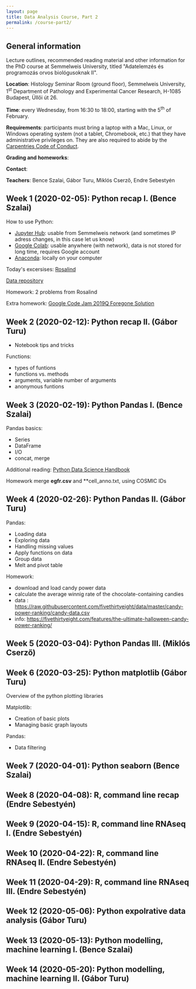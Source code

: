 ```yaml
---
layout: page
title: Data Analysis Course, Part 2
permalink: /course-part2/
---
```


## General information

Lecture outlines, recommended reading material and other information for the PhD
course at Semmelweis University, titled "Adatelemzés és programozás orvos
biológusoknak II".

**Location**: Histology Seminar Room (ground floor), Semmelweis University,
1<sup>st</sup> Department of Pathology and Experimental Cancer Research, H-1085
Budapest, Üllői út 26.

**Time**: every Wednesday, from 16:30 to 18:00, starting with the 5<sup>th</sup>
of February.

**Requirements**: participants must bring a laptop with a Mac, Linux, or Windows
operating system (not a tablet, Chromebook, etc.) that they have administrative
privileges on. They are also required to abide by the [Carpentries Code of
Conduct](https://docs.carpentries.org/topic_folders/policies/code-of-conduct.html).

**Grading and homeworks**:

**Contact**:

**Teachers**: Bence Szalai, Gábor Turu, Miklós Cserző, Endre Sebestyén

## Week 1 (2020-02-05): Python recap I. (Bence Szalai)
How to use Python:

* [Jupyter Hub](https://10.4.101.2:8000/hub/login): usable from Semmelweis network (and sometimes IP adress changes, in this case let us know)
* [Google Colab](https://colab.research.google.com): usable anywhere (with network), data is not stored for long time, requires Google account
* [Anaconda](https://www.anaconda.com/distribution/): locally on your computer

Today's excersises: [Rosalind](http://rosalind.info/problems/locations/)

[Data repository](https://drive.google.com/drive/folders/1f-3RZ-mrj3PaDMtBIzL79N2qLHBJA1oJ?usp=sharing)

Homework: 2 problems from Rosalind

Extra homework: [Google Code Jam 2019Q Foregone Solution](https://codingcompetitions.withgoogle.com/codejam/round/0000000000051705/0000000000088231)


## Week 2 (2020-02-12): Python recap II. (Gábor Turu)

 * Notebook tips and tricks

 Functions: 
 * types of funtions
 * functions vs. methods
 * arguments, variable number of arguments 
 * anonymous funtions

## Week 3 (2020-02-19): Python Pandas I. (Bence Szalai)
Pandas basics:

* Series
* DataFrame
* I/O
* concat, merge

Additional reading: [Python Data Science Handbook](https://jakevdp.github.io/PythonDataScienceHandbook/)

Homework merge **egfr.csv** and **cell_anno.txt, using COSMIC IDs

## Week 4 (2020-02-26): Python Pandas II. (Gábor Turu)

Pandas: 
 * Loading data
 * Exploring data
 * Handling missing values
 * Apply functions on data
 * Group data
 * Melt and pivot table

Homework: 
 * download and load candy power data
 * calculate the average winnig rate of the chocolate-containing candies
 * data : https://raw.githubusercontent.com/fivethirtyeight/data/master/candy-power-ranking/candy-data.csv
 * info: https://fivethirtyeight.com/features/the-ultimate-halloween-candy-power-ranking/

## Week 5 (2020-03-04): Python Pandas III. (Miklós Cserző)

## Week 6 (2020-03-25): Python matplotlib (Gábor Turu)

Overview of the python plotting libraries

Matplotlib:
 * Creation of basic plots
 * Managing basic graph layouts
 
Pandas:
 * Data filtering

## Week 7 (2020-04-01): Python seaborn (Bence Szalai)

## Week 8 (2020-04-08): R, command line recap (Endre Sebestyén)

## Week 9 (2020-04-15): R, command line RNAseq I. (Endre Sebestyén)

## Week 10 (2020-04-22): R, command line RNAseq II. (Endre Sebestyén)

## Week 11 (2020-04-29): R, command line RNAseq III. (Endre Sebestyén)

## Week 12 (2020-05-06): Python expolrative data analysis (Gábor Turu)

## Week 13 (2020-05-13): Python modelling, machine learning I. (Bence Szalai)

## Week 14 (2020-05-20): Python modelling, machine learning II. (Gábor Turu)
